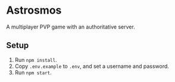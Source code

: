 # Astrosmos

A multiplayer PVP game with an authoritative server.

## Setup

1. Run `npm install`.
2. Copy `.env.example` to `.env`, and set a username and password.
3. Run `npm start`.
